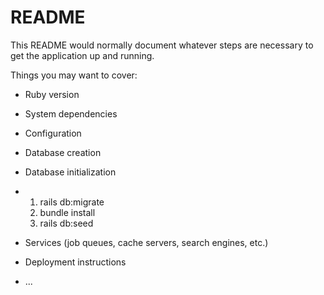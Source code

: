 # README

This README would normally document whatever steps are necessary to get the
application up and running.

Things you may want to cover:

* Ruby version

* System dependencies

* Configuration

* Database creation

* Database initialization

* 1. rails db:migrate
  2. bundle install
  3. rails db:seed

* Services (job queues, cache servers, search engines, etc.)

* Deployment instructions

* ...
